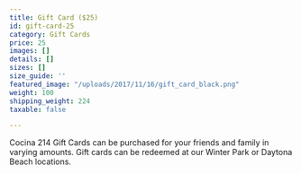 ```yaml
---
title: Gift Card ($25)
id: gift-card-25
category: Gift Cards
price: 25
images: []
details: []
sizes: []
size_guide: ''
featured_image: "/uploads/2017/11/16/gift_card_black.png"
weight: 100
shipping_weight: 224
taxable: false

---
```

Cocina 214 Gift Cards can be purchased for your friends and family in varying amounts. Gift cards can be redeemed at our Winter Park or Daytona Beach locations.
